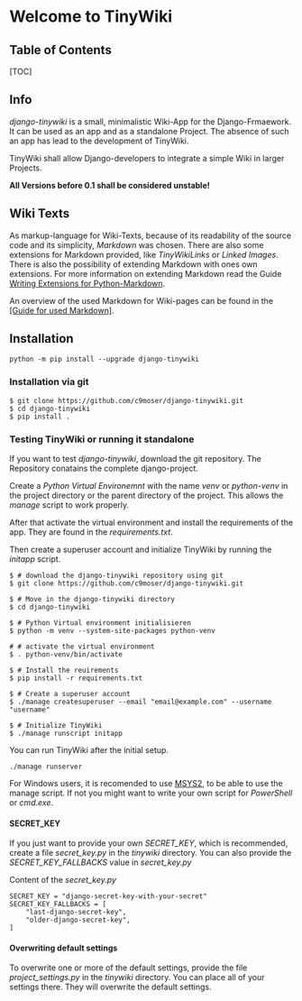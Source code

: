 # Welcome to TinyWiki

## Table of Contents

[TOC]

## Info

*django-tinywiki* is a small, minimalistic Wiki-App for the Django-Frmaework.
It can be used as an app and as a standalone Project. The absence of such an
app has lead to the development of TinyWiki.

TinyWiki shall allow Django-developers to integrate a simple Wiki in larger
Projects.

**All Versions before 0.1 shall be considered unstable!**

## Wiki Texts

As markup-language for Wiki-Texts, because of its readability of the source 
code and its simplicity, *Markdown* was chosen. There are also some extensions
for Markdown provided, like *TinyWikiLinks* or *Linked Images*. There is also
the possibility of extending Markdown with ones own extensions. For more 
information on extending Markdown read the Guide
[Writing Extensions for Python-Markdown](https://python-markdown.github.io/extensions/api/#writing-extensions-for-python-markdown).

An overview of the used Markdown for Wiki-pages can be found in the
[[Guide for used Markdown]](en-tinywiki-markdown).

## Installation

```
python -m pip install --upgrade django-tinywiki
```

### Installation via git

``` {.sh}
$ git clone https://github.com/c9moser/django-tinywiki.git
$ cd django-tinywiki
$ pip install .
```

### Testing TinyWiki or running it standalone

If you want to test *django-tinywiki*, download the git repository.
The Repository conatains the complete django-project.

Create a *Python Virtual Environemnt* with the name *venv* or 
*python-venv* in the project directory or the parent directory of the 
project. This allows the *manage* script to work properly.

After that activate the virtual environment and install the requirements
of the app. They are found in the *requirements.txt*.

Then create a superuser account and initialize TinyWiki by running the
*initapp* script.


``` {.sh}
$ # download the django-tinywiki repository using git
$ git clone https://github.com/c9moser/django-tinywiki.git

$ # Move in the django-tinywiki directory
$ cd django-tinywiki

$ # Python Virtual environment initialisieren
$ python -m venv --system-site-packages python-venv

# # activate the virtual environment
$ . python-venv/bin/activate

$ # Install the reuirements
$ pip install -r requirements.txt

$ # Create a superuser account
$ ./manage createsuperuser --email "email@example.com" --username "username"

$ # Initialize TinyWiki
$ ./manage runscript initapp
```

You can run TinyWiki after the initial setup.

``` {.sh}
./manage runserver
```

For Windows users, it is recomended to use [MSYS2](https://www.msys2.org),
to be able to use the manage script. If not you might want to write your
own script for *PowerShell* or *cmd.exe*.

#### SECRET_KEY

If you just want to provide your own *SECRET_KEY*, which is recommended,
create a file *secret_key.py* in the *tinywiki* directory. You can also
provide the *SECRET_KEY_FALLBACKS* value in *secret_key.py*

Content of the *secret_key.py*

``` {.python}
SECRET_KEY = "django-secret-key-with-your-secret"
SECRET_KEY_FALLBACKS = [
    "last-django-secret-key",
    "older-django-secret-key",
]
```

#### Overwriting default settings

To overwrite one or more of the default settings, provide the file
*project_settings.py* in the *tinywiki* directory. You can place all
of your settings there. They will overwrite the default settings.
